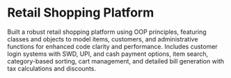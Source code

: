 # Retail Shopping Platform
Built a robust retail shopping platform using OOP principles, featuring classes and objects to model items, customers, and administrative functions for enhanced code clarity and performance. Includes customer login systems with SWD, UPI, and cash payment options, item search, category-based sorting, cart management, and detailed bill generation with tax calculations and discounts.
